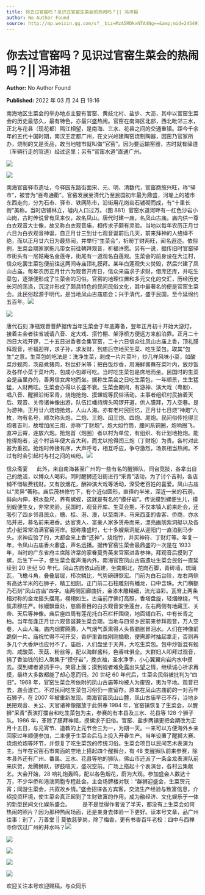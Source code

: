 ```yaml
---
title: 你去过官窑吗？见识过官窑生菜会的热闹吗？|| 冯沛祖
author: No Author Found
source: http://mp.weixin.qq.com/s?__biz=MzA5MDkxNTA4Ng==&amp;mid=2454912071&amp;idx=1&amp;sn=3bef60f3c7bcc3d7d5a5364b30c81f3c&amp;chksm=87a23426b0d5bd3001d45dc81d3dd1838bf91184b55485fce3944fea27137a2cc1ad5ec258fd#rd
---
```


# 你去过官窑吗？见识过官窑生菜会的热闹吗？|| 冯沛祖

**Author:** No Author Found

**Published:** 2022 年 03 月 24 日 19:16

南海地区生菜会的举办地点主要有官窑、黄歧北村、盐步、大沥，其中以官窑生菜会的历史最悠久，最有特色，亦最兴盛热闹。官窑在南海区北部，西北毗邻三水，正北与花县（现花都）隔江相望，是南海、三水、花县之间的交通重镇。距今千余年的五代十国时期，南汉王定都广州，在文兴岭建陶窑烧制陶器，因窑乃官家所办，烧制的又是贡品，故当地墟市就叫做“官窑”。因为要运输窑器，古时就有驿道（车辆行走的官道）经过这里；另有“官窑水道”直通广州。

![](https://mmbiz.qpic.cn/mmbiz_png/Ljib4So7yuWj9wtb7lbnqprQub5sJtNy0DFVZ02hvg0zqUObxkzCdVZdI2yffMjFTt7p84OyWTiaJNnjM2TgWWPw/640?wx_fmt=png)

![](https://mmbiz.qpic.cn/mmbiz_jpg/PJWG74pLsMYppJJtaotq7kMjA6y5U4grYuoa8eF33g89MSRPz2eKKDw4Zz9G4qgDMSVia9EUuw62qD1ia9D2Ricsg/640)

南海官窑驿市遗址，今驿园东路街面宋、元、明、清数代，官窑商旅兴旺，称“驿市”，被誉为“百粤通衢”。官窑发展至清代乃至民国初年最为鼎盛，河堤上的墟市东西走向，分为石市、驿市、铁网陈市，沿街用花岗岩石铺砌而成，有“十里长街”美称。当时店铺林立，墟内人口过万。（图 881）官窑水道河畔有一红色沙岩小山岗，古时传说曾有凤来仪，故名凤山。唐代时建一庙，名凤山古庙。庙内供一尊白衣观音大士像，故又称白衣观音庙，相传求子颇有灵验。当地以每年农历正月廿六日为白衣观音神诞，自正月廿三到廿七观音诞前后几天，前来拜神的人络绎不绝，而以正月廿六日为最热闹，并举行“生菜会”，祈盼丁财两旺，闻名遐迩。依俗例，生菜会期家家拖儿带女前往朝拜观音，祈福许愿。另有一说，据传旧时官窑驿市街头有一尼姑庵名金莲寺，街尾有一道观名白莲观。生菜会的前身设在大江村，信众吃罢生菜包便前往这两间寺庙顶礼膜拜。某年白莲观失火焚毁，然后兴建了凤山古庙。每年农历正月廿六为观音开库日，信众来庙求子求财，借库还库，并吃生菜包，逐渐便形成了生菜会的习俗。官窑的地理位置和多元文化的交汇，历经历史长河的荡涤，沉淀并形成了颇具特色的民间民俗文化，其中最著名的便是官窑生菜会。此民俗起源于明代，是当地凤山古庙庙会；兴于清代，盛于民国，至今延绵约五百年。![](https://mmbiz.qpic.cn/mmbiz_png/Ljib4So7yuWj9wtb7lbnqprQub5sJtNy0DFVZ02hvg0zqUObxkzCdVZdI2yffMjFTt7p84OyWTiaJNnjM2TgWWPw/640?wx_fmt=png)

![](https://mmbiz.qpic.cn/mmbiz_jpg/PJWG74pLsMYppJJtaotq7kMjA6y5U4grlPJ4QVtl0399w08YMvlanwl4X3IvmfjQaOlZOXA2W5ic4dtyalLicLhQ/640)

唐代石刻 净瓶观音菩萨据传当年生菜会于年底筹备，翌年正月初十开始大游灯，接着主会者往省城请八音、定大戏、搭竹棚、架浮桥方便远方来船泊靠。正月二十四日大戏开锣，二十五日进香者会集官窑，二十六日信众往凤山古庙上香，顶礼膜拜观音，祈福迎祥，求子孙，求发财，到庙后空地买生菜、吃生菜包，取其“包生”之意。生菜包的吃法是：洗净生菜，剥成一片片菜叶，炒几样风味小菜，如酸菜炒蚬肉，茨菇煮猪肉，粉丝虾米等；把白饭炒香，用海鲜酱蘸在菜叶内，放炒饭及各样小菜于菜叶内，包成小包即可吃。当时吃生菜包是席地而坐。民国时的生菜会是庙里办的，善男信女席地而坐。据称生菜会之日吃生菜包，一年顺景，生生猛猛，人财两旺。生菜会亦得以长盛不衰。生菜会期间，有游神、演大戏（粤剧）、唱八音、醒狮沿街采青，烧炮抢炮、摸螺蚬等民俗活动。主事者组织村民抬着天后、观音、关帝诸神像出游，队伍扛幡持牌头鸣锣开道，供人膜拜，万人空巷。是为游神。正月廿六烧炮抢炮，人山人海。亦有老村民回忆，正月廿七日烧“神炮”六枚，均有名号，顺次称头炮，二炮、三炮、闰三炮、四炮、尾炮。民间俗传抢得三炮者吉利，故增加闰三炮，亦称“丁财炮”。炮大如竹筒，腰间系铜圈，炮响圈飞，直冲云霄，连放六炮。抢炮首（炮圈）者以村为单位，有组织、有计划地抢炮。能抢得炮者，这个村该年便大吉大利，而尤以抢得闰三炮（丁财炮）为贵。各村对此甚为重视。抢炮时传接有序，大声呼号，相互呼应，争夺激烈，场景相当热闹。不过有时会引起村与村之间的纠纷。![](https://mmbiz.qpic.cn/mmbiz_png/Ljib4So7yuWiaQk7pZicvVqnhcMiaUb0f2plQetLhUtfn8DrUWLRGL1dC6MIibSZuY4Bqib8yz2tBvgm2gbFqfEWQbicA/640?wx_fmt=png)

信众斋宴      此外，来自南海甚至广州的一些有名的醒狮队，同台竞技，各拿出自己的绝活，以博众人喝彩。同时醒狮还沿街进行“采青”活动，为了讨个吉利，各店铺不惜破费钱财。又有放烟花，酬神演大戏等活动，深受老百姓的喜爱。凤山古庙以“灵异”著称。庙后茂林修竹下，有个近似圆形，直径约半米，深近一米的石洞，斜向内伸，积水盈尺，养有螺蚬，这就是有名的“摸仔岩”。传说摸到螺便生儿，摸到蚬便生女，非常灵验。民国时，观音开库、生菜会期，不仅本镇人前来赴会，还吸引了四乡邻县民众，穗、桂、港、澳，以至南洋、马来西亚的香客、侨商，亦水陆并进，慕名前来进香。达官贵人、富豪人家多赁舟而来，漂亮画舫紫洞艇以及各式小艇常常泊满官窑河岸。据称鼎盛时，七十多艘紫洞艇从迎阳门一直泊到马步头。求神应验了的，大都会来上香“还神”，烧炮竹，并买神符、丁财灯等。年复一年，令凤山古庙香火鼎盛，声名远播。据传官窑生菜会最鼎盛的一次是在 1933 年，当时的广东省府主席陈济棠的家眷莫秀英来官窑进香参神，拜观音后摸到了螺，后生下一子，使生菜会蜚声海内外。南海官窑凤山古庙遗址生菜会民俗一直延续到 20 世纪 50 年代。凤山古庙依山而建，坐南朝北，花岗石脚，青砖墙，琉璃瓦，飞檐斗角，叠叠层层，栉次鳞比，气势磅礴恢宏。门前为白石台阶，左右两侧有高达半米的石狮子，精工细刻。正门前二石柱雕刻有蟠龙，口中含珠。大门横额乃石刻“凤山古庙”四字。庙两侧回廊曲折，金漆木雕精细，流光溢彩。瓦脊上两条相对称的金龙摇头摆尾，栩栩如生。古庙前厅佛灯高照，香塔盘旋，轻烟缭绕，气氛肃穆庄严。帐幔飘垂处，慈眉善目的白衣观音安坐莲台，左右两侧有地藏王、关帝、天后等神像。庙后座四周有莲花托白石栏杆围绕，地面铺白石，中有长青之柏。当年每逢正月廿六观音诞兼生菜会期，当地与四邻乡民前来参拜观音，万人空巷，人山人海。庙内烟雾腾腾，人气烟气蒸熏得人头昏脑胀冒泪水。人们在神像前跪倒一片。庙祝忙得不可开交，香炉里香烛刚刚插稳，便需即时抽起拿走，否则再多几个大香炉也应付不了。庙后，人们盘坐于天井，大吃生菜包。包中炒饭混有蚬肉、咸酸菜、茨菇、粉丝等，配以海鲜酱料，色香味俱全。大群妇人叩拜过观音，捐了香油钱的妇人聚集于“摸仔岩”，挽衣袖，圣水净手，小心翼翼向岩内水中摸去。摸到螺者紧抓手中，笑容上面；摸到蚬者难免露出失望之情，继续诚心祈求再摸，最终大多数都能了却心愿而归。20 世纪 60 年代后，生菜会民俗被批判为“四旧”。1968 年，官窑生菜会所依附的凤山古庙等均被人为废毁，夷为平地。观音已去，庙会遂亡。不过民间吃生菜包习俗仍一直留存。原本在凤山古庙前的一对百年石狮子，在 2007 年被重新发现。南海官窑凤山山麓，凤山古庙早已不存，当地乡民把观音、关公、天官诸神像摆放于此供奉 1984 年，官窑镇恢复了生菜会，以醒狮“采青”表演打擂台和吃生菜包为主，参赛的有本县及三水、花县等 128 个狮子队。1986 年，革除了膜拜神祗，摸螺求子旧俗。官窑、盐步两镇更把会期改为正月十五日，与元宵节、道教的上元节合三为一，为期一天。一来可以方便海外乡亲回家过年顺便参加，二来便于生菜会后马上投入开春生产。当年设置了醒狮大赛、烧炮抢炮等环节，并恢复了吃生菜包的传统习俗。生菜会项目以民间艺术表演为主。当年在官窑石市南面的空地上搭起四个醒狮台，有 48 支醒狮队前来参赛，除本县外还有广州、番禺、三水、花县等地的狮队，佛山市还派了一条金龙表演队前来庆贺，龙腾狮跃，锣鼓喧天，盛况空前。广场上搭起十个表演台，各村云集献艺。大会开始，28 响礼炮轰鸣，配以各色烟花，蔚为大观。参加盛会人数达十万，不少华侨和港澳同胞专程赴会。主会场牌楼对联：“群狮迎盛会，生菜贺元宵；同游生菜会，共叙故乡情。”盛会招徕各方宾客，交流生产经验与致富信息，介绍投资环境，使生菜会真正起到了生财致富的作用。成为融经济、文化娱乐于一体的新型民间文化娱乐盛会。        是不是觉得作者说了半天，都没有上生菜会如何热闹的照片？因为那种热闹场面，还是亲身去体验一下更好。读本号文章，品广州往事：别了，万善堂 || 莫依慈萝岗，除了梅香，更有书香百年老校：四中与西禅寺你饮过广州的井水吗？![](https://mmbiz.qpic.cn/mmbiz_jpg/PJWG74pLsMYppJJtaotq7kMjA6y5U4grvInGKpDqYmVZqZ8xx3uDIUfqQIR1ib9k4XAxCODfxo6UWAJVVTsElTg/640)

![](https://mmbiz.qpic.cn/mmbiz_jpg/PJWG74pLsMYppJJtaotq7kMjA6y5U4grRyKK3k8skex7QfW7bofKbNXkOXzCkBg52LNCHZUOYKLYicyTicaxNYZA/640)

![](https://mmbiz.qpic.cn/mmbiz_png/Ljib4So7yuWhoMXQpz7G8s5Ichm41TOo2nib05xqUVeweIEM7ElEevBeYSZiciaurCJ8uKe5I1uMq6CZe62voxY7pA/640?wx_fmt=png)

![](https://mmbiz.qpic.cn/mmbiz_jpg/PJWG74pLsMYppJJtaotq7kMjA6y5U4grSxLPy7CbPgXeg3SFXicC6dEN4ISo5eIAibCiaxZepQsibPYFuT74ER199w/640)

![](https://mmbiz.qpic.cn/mmbiz_png/Ljib4So7yuWhoMXQpz7G8s5Ichm41TOo2nib05xqUVeweIEM7ElEevBeYSZiciaurCJ8uKe5I1uMq6CZe62voxY7pA/640?wx_fmt=png)

欢迎关注本号欢迎赐稿，与众同乐

